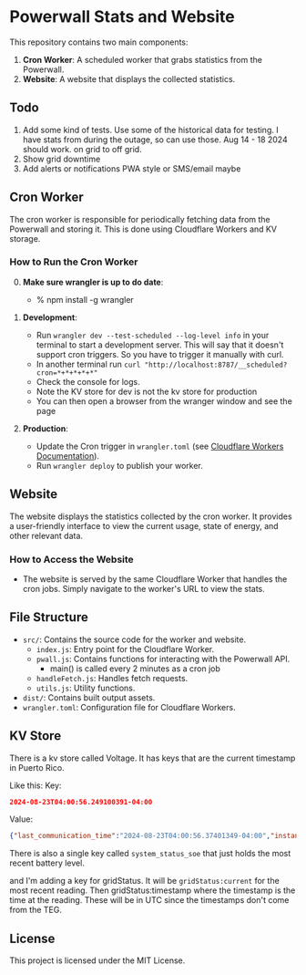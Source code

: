 # Powerwall Stats and Website

This repository contains two main components:

1. **Cron Worker**: A scheduled worker that grabs statistics from the Powerwall.
2. **Website**: A website that displays the collected statistics.

## Todo

1. Add some kind of tests.  Use some of the historical data for testing.  I have stats from during the outage, so can use those.  Aug 14 - 18 2024 should work.  on grid to off grid.  
2. Show grid downtime
3. Add alerts or notifications PWA style or SMS/email maybe


## Cron Worker

The cron worker is responsible for periodically fetching data from the Powerwall and storing it. This is done using Cloudflare Workers and KV storage.

### How to Run the Cron Worker

0. **Make sure wrangler is up to do date**:
   - % npm install -g wrangler

1. **Development**: 
   - Run `wrangler dev --test-scheduled --log-level info` in your terminal to start a development server.  This will say that it doesn't support cron triggers.  So you have to trigger it manually with curl.
   - In another terminal run `curl "http://localhost:8787/__scheduled?cron=*+*+*+*+*"`
   - Check the console for logs.
   - Note the KV store for dev is not the kv store for production
   - You can then open a browser from the wranger window and see the page



2. **Production**:
   - Update the Cron trigger in `wrangler.toml` (see [Cloudflare Workers Documentation](https://developers.cloudflare.com/workers/wrangler/configuration/#triggers)).
   - Run `wrangler deploy` to publish your worker.

## Website

The website displays the statistics collected by the cron worker. It provides a user-friendly interface to view the current usage, state of energy, and other relevant data.

### How to Access the Website

- The website is served by the same Cloudflare Worker that handles the cron jobs. Simply navigate to the worker's URL to view the stats.

## File Structure

- `src/`: Contains the source code for the worker and website.
  - `index.js`: Entry point for the Cloudflare Worker.
  - `pwall.js`: Contains functions for interacting with the Powerwall API.
    - main() is called every 2 minutes as a cron job
  - `handleFetch.js`: Handles fetch requests.
  - `utils.js`: Utility functions.
- `dist/`: Contains built output assets.
- `wrangler.toml`: Configuration file for Cloudflare Workers.

## KV Store

There is a kv store called Voltage.  It has keys that are the current timestamp in Puerto Rico.

Like this:
Key:
```json
2024-08-23T04:00:56.249100391-04:00
```

Value:
```json
{"last_communication_time":"2024-08-23T04:00:56.37401349-04:00","instant_power":2996.5771484375,"instant_reactive_power":-2734.77197265625,"instant_apparent_power":4056.9018165299462,"frequency":60.178279876708984,"energy_exported":18130173.742195815,"energy_imported":67184214.25052916,"instant_average_voltage":124.6713752746582,"instant_average_current":0,"i_a_current":0,"i_b_current":0,"i_c_current":0,"last_phase_voltage_communication_time":"2024-08-23T04:00:56.249100391-04:00","v_l1n":124.57781982421875,"v_l2n":124.73319244384766,"last_phase_power_communication_time":"2024-08-23T04:00:56.37401349-04:00","real_power_a":1474.3201904296875,"real_power_b":1522.2569580078125,"reactive_power_a":-1342.1256103515625,"reactive_power_b":-1392.6463623046875,"last_phase_energy_communication_time":"2024-08-23T03:57:40.917000113-04:00","energy_exported_a":9307998.705833333,"energy_exported_b":9626203.48888889,"energy_imported_a":33645897.54416667,"energy_imported_b":34342090.52944444,"serial_number":"OBB3545100913","version":"67994(1.4.6-Tesla)","timeout":1500000000,"instant_total_current":0}
```

There is also a single key called `system_status_soe` that just holds the most recent battery level.

and I'm adding a key for gridStatus. It will be `gridStatus:current` for the most recent reading.  Then gridStatus:timestamp where the timestamp is the time at the reading.  These will be in UTC since the timestamps don't come from the TEG.




## License

This project is licensed under the MIT License.
